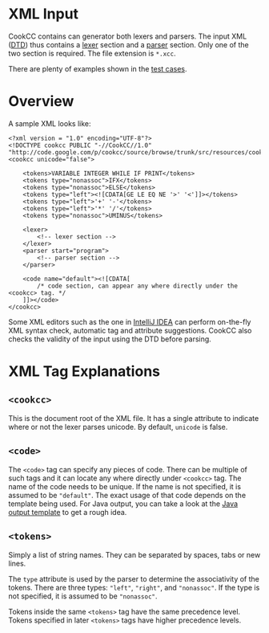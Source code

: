 # XML Input #

CookCC contains can generator both lexers and parsers.  The input XML ([DTD](http://code.google.com/p/cookcc/source/browse/trunk/src/resources/cookcc.dtd)) thus contains a [lexer](LexerXML.md) section and a [parser](ParserXML.md) section.  Only one of the two section is required.  The file extension is `*.xcc`.

There are plenty of examples shown in the [test cases](http://code.google.com/p/cookcc/source/browse/trunk/tests/).

# Overview #

A sample XML looks like:

```
<?xml version = "1.0" encoding="UTF-8"?>
<!DOCTYPE cookcc PUBLIC "-//CookCC//1.0" "http://code.google.com/p/cookcc/source/browse/trunk/src/resources/cookcc.dtd">
<cookcc unicode="false">

	<tokens>VARIABLE INTEGER WHILE IF PRINT</tokens>
	<tokens type="nonassoc">IFX</tokens>
	<tokens type="nonassoc">ELSE</tokens>
	<tokens type="left"><![CDATA[GE LE EQ NE '>' '<']]></tokens>
	<tokens type="left">'+' '-'</tokens>
	<tokens type="left">'*' '/'</tokens>
	<tokens type="nonassoc">UMINUS</tokens>

	<lexer>
		<!-- lexer section -->
	</lexer>
	<parser start="program">
		<!-- parser section -->
	</parser>

	<code name="default"><![CDATA[
		/* code section, can appear any where directly under the <cookcc> tag. */
	]]></code>
</cookcc>
```

Some XML editors such as the one in [IntelliJ IDEA](http://www.jetbrains.com/idea/) can perform on-the-fly XML syntax check, automatic tag and attribute suggestions.  CookCC also checks the validity of the input using the DTD before parsing.

# XML Tag Explanations #
## `<cookcc>` ##
This is the document root of the XML file.  It has a single attribute to indicate where or not the lexer parses unicode.  By default, `unicode` is false.

## `<code>` ##
The `<code>` tag can specify any pieces of code.  There can be multiple of such tags and it can locate any where directly under `<cookcc>` tag.  The name of the code needs to be unique.  If the name is not specified, it is assumed to be `"default"`.  The exact usage of that code depends on the template being used.  For Java output, you can take a look at the [Java output template](http://code.google.com/p/cookcc/source/browse/trunk/src/resources/templates/java/class.ftl) to get a rough idea.

## `<tokens>` ##
Simply a list of string names.  They can be separated by spaces, tabs or new lines.

The `type` attribute is used by the parser to determine the associativity of the tokens.  There are three types: `"left"`, `"right"`, and `"nonassoc"`.  If the type is not specified, it is assumed to be `"nonassoc"`.

Tokens inside the same `<tokens>` tag have the same precedence level.  Tokens specified in later `<tokens>` tags have higher precedence levels.
